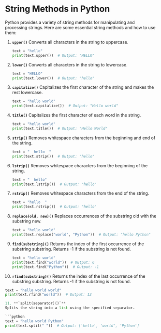 # String Methods in Python

Python provides a variety of string methods for manipulating and processing strings. Here are some essential string methods and how to use them:

1. **`upper()`**
   Converts all characters in the string to uppercase.

   ```python
   text = "hello"
   print(text.upper())  # Output: "HELLO"

2. **`lower()`**
   Converts all characters in the string to lowercase.

   ```python
   text = "HELLO"
   print(text.lower())  # Output: "hello"

3. **`capitalize()`**
   Capitalizes the first character of the string and makes the rest lowercase.

   ```python
   text = "hello world"
   print(text.capitalize())  # Output: "Hello world"

4. **`title()`**
   Capitalizes the first character of each word in the string.

   ```python
   text = "hello world"
   print(text.title())  # Output: "Hello World"

5. **`strip()`**
   Removes whitespace characters from the beginning and end of the string.

   ```python
   text = "  hello  "
   print(text.strip())  # Output: "hello"

6. **`lstrip()`**
   Removes whitespace characters from the beginning of the string.

   ```python
   text = "  hello"
   print(text.lstrip())  # Output: "hello"

7. **`rstrip()`**
   Removes whitespace characters from the end of the string.

   ```python
   text = "hello  "
   print(text.rstrip())  # Output: "hello"

8. **`replace(old, new)()`**
   Replaces occurrences of the substring old with the substring new.

   ```python
   text = "hello world"
   print(text.replace("world", "Python"))  # Output: "hello Python"

9. **`find(substring)()`**
    Returns the index of the first occurrence of the substring substring. Returns -1 if the substring is not found.
   
   ```python
   text = "hello world"
   print(text.find("world"))  # Output: 6
   print(text.find("Python"))  # Output: -1

10. **`rfind(substring)()`**
   Returns the index of the last occurrence of the substring substring. Returns -1 if the substring is not found.

   ```python
   text = "hello world world"
   print(text.rfind("world"))  # Output: 12

11. **`split(separator)()`**
   Splits the string into a list using the specified separator.

   ```python
   text = "hello world Python"
   print(text.split(" "))  # Output: ['hello', 'world', 'Python']


